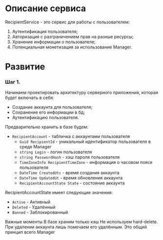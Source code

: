 # Описание сервиса

RecipientService - это сервис для работы с пользователем:
1. Аутентификация пользователя;
2. Авторизация с разграничением прав на разные ресурсы;
3. Хранение информации о пользователе;
4. Потенциальная монетизация за использование Manager.

# Развитие

### Шаг 1.
Начинаем проектировать архитектуру серверного приложения, которая будет
включать в себя:
* Создание аккаунта для пользователя;
* Сохранение его информации в бд;
* Аутентификацию пользователя.

Предварительно хранить в базе будем:
* `RecipientAccount` - табличка с аккаунтами пользователя
  * `Guid RecipientId` - уникальный идентификатор пользователя в среде Manager
  * `string Login` - логин пользователя
  * `string PasswordHash` - хэш пароля пользователя
  * `TimeZoneInfo RecipientTimeZone` - информация о часовом поясе пользователя
  * `DateTime CreatedUtc` - время создания аккаунта 
  * `DateTime UpdatedUt` - время обновления аккаунта
  * `RecipientAccountState State` - состояние аккаунта

RecipientAccountState имеет следующие значения:
* `Active` - Активный 
* `Deleted` - Удалённый
* `Banned` - Заблокированный


Важные моменты
В базе храним только кэш
Не используем hard-delete. При удалении аккаунта лишь помечаем его удалённым. Это общий принцип всего Manager